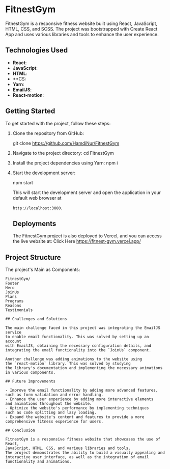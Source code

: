 # FitnestGym

FitnestGym is a responsive fitness website built using React, JavaScript, HTML, CSS, and SCSS. The project was bootstrapped with Create React App and uses various libraries and tools to enhance the user experience.

## Technologies Used

- **React**: 
- **JavaScript**: 
- **HTML**: 
- **CS: 
- **Yarn**: 
- **EmailJS**: 
- **React-motion**: 

## Getting Started

To get started with the project, follow these steps:

1. Clone the repository from GitHub:

   
   git clone  https://github.com/HamdiNur/FitnestGym
   

2. Navigate to the project directory:
   cd FitnestGym

3. Install the project dependencies using Yarn:
   npm i
4. Start the development server:

   npm start 

   This will start the development server and open the application in your default web browser at
   
   `http://localhost:3000`.

   ## Deployments 
   The FitnestGym project is also deployed to Vercel, and you can access the live website at:
   Click Here https://fitnest-gym.vercel.app/


## Project Structure

The project's Main as Components:

```
FitnestGym/
Footer
Hero
JoinUs
Plans
Programs
Reasons
Testimonials

## Challenges and Solutions

The main challenge faced in this project was integrating the EmailJS service 
to enable email functionality. This was solved by setting up an account 
with EmailJS, obtaining the necessary configuration details, and integrating the email functionality into the `JoinUs` component.

Another challenge was adding animations to the website using 
the `react-motion` library. This was solved by studying 
the library's documentation and implementing the necessary animations in various components.

## Future Improvements

- Improve the email functionality by adding more advanced features, 
such as form validation and error handling.
- Enhance the user experience by adding more interactive elements 
and animations throughout the website.
- Optimize the website's performance by implementing techniques 
such as code splitting and lazy loading.
- Expand the website's content and features to provide a more comprehensive fitness experience for users.

## Conclusion

FitnestGym is a responsive fitness website that showcases the use of React, 
JavaScript, HTML, CSS, and various libraries and tools. 
The project demonstrates the ability to build a visually appealing and interactive user interface, as well as the integration of email functionality and animations.